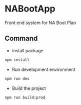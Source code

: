 # NABootApp
Front end system for NA Boot Plan

## Command
- Install package
```bash
npm install
```
- Run development environment
```bash
npm run dev
```

- Build the project
```bash
npm run build:prod
```